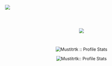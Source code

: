 ![](https://komarev.com/ghpvc/?username=Mustitrtk&color=red&style=for-the-badge )

<br /> 
<br />


 
<p align="center"> <img src="https://github-readme-stats.vercel.app/api/top-langs/?username=Mustitrtk&layout=compact"></img> </p>                                                                                                    
<br />

<p align="center"><img src="https://github-readme-stats.vercel.app/api?username=Mustitrtk&show_icons=true&theme=merko&count_private=true" alt="Mustitrtk :: Profile Stats" /></p>

<p align="center"><img src="http://github-readme-streak-stats.herokuapp.com?user=Mustitrtk&theme=merko&date_format=M%20j%5B%2C%20Y%5D" alt="Mustitrtk:: Profile Stats" /></p>


